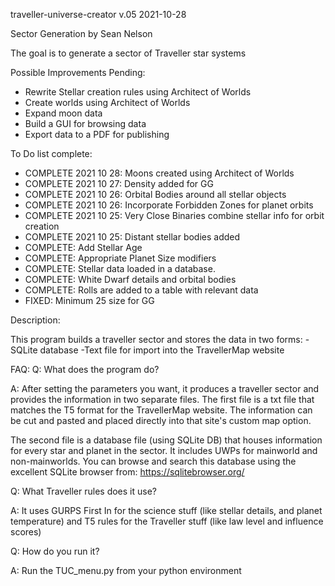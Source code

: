  traveller-universe-creator
v.05
2021-10-28

 Sector Generation
 by Sean Nelson

 The goal is to generate a sector of Traveller star systems


 Possible Improvements Pending:

   - Rewrite Stellar creation rules using  Architect of Worlds
   - Create worlds using Architect of Worlds
   - Expand moon data 
   - Build a GUI for browsing data
   - Export data to a PDF for publishing

To Do list complete:

   - COMPLETE 2021 10 28: Moons created using Architect of Worlds
   - COMPLETE 2021 10 27: Density added for GG
   - COMPLETE 2021 10 26: Orbital Bodies around all stellar objects
   - COMPLETE 2021 10 26: Incorporate Forbidden Zones for planet orbits
   - COMPLETE 2021 10 25: Very Close Binaries combine stellar info for orbit creation
   - COMPLETE 2021 10 25: Distant stellar bodies added
   - COMPLETE: Add Stellar Age
   - COMPLETE: Appropriate Planet Size modifiers
   - COMPLETE: Stellar data loaded in a database. 
   - COMPLETE: White Dwarf details and orbital bodies
   - COMPLETE: Rolls are added to a table with relevant data
   - FIXED: Minimum 25 size for GG    


Description:

This program builds a traveller sector and stores the data in two forms:
-SQLite database
-Text file for import into the TravellerMap website


FAQ:
Q:  What does the program do?

A:  After setting the parameters you want, it produces a traveller sector and provides the information in two separate files. 
The first file is a txt file that matches the T5 format for the TravellerMap website.  The information can be cut and pasted and placed directly into that site's custom map option.

The second file is a database file (using SQLite DB) that houses information for every star and planet in the sector.  It includes UWPs for mainworld and non-mainworlds.
You can browse and search this database using the excellent SQLite browser from: https://sqlitebrowser.org/

Q:  What Traveller rules does it use?

A:  It uses GURPS First In for the science stuff (like stellar details, and planet temperature) and T5 rules for the Traveller stuff (like law level and influence scores)

Q:  How do you run it?

A:  Run the TUC_menu.py from your python environment



